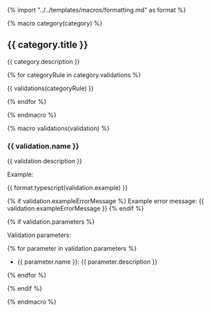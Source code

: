 {% import "../../templates/macros/formatting.md" as format %}

<!-- CATEGORY -->

{% macro category(category) %}

## {{ category.title }}

{{ category.description }}

{% for categoryRule in category.validations %}

{{ validations(categoryRule) }}

{% endfor %}

{% endmacro %}

<!-- VALIDATION -->

{% macro validations(validation) %}

### {{ validation.name }}

{{ validation.description }}

Example:

{{ format.typescript(validation.example) }}

{% if validation.exampleErrorMessage %}
Example error message: {{ validation.exampleErrorMessage }}
{% endif %}

{% if validation.parameters %}

Validation parameters:

{% for parameter in validation.parameters %}

- {{ parameter.name }}: {{ parameter.description }}

{% endfor %}

{% endif %}

{% endmacro %}

